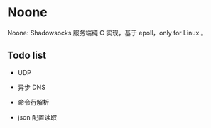 # Noone

Noone: Shadowsocks 服务端纯 C 实现，基于 epoll，only for Linux 。

## Todo list

- UDP

- 异步 DNS

- 命令行解析

- json 配置读取